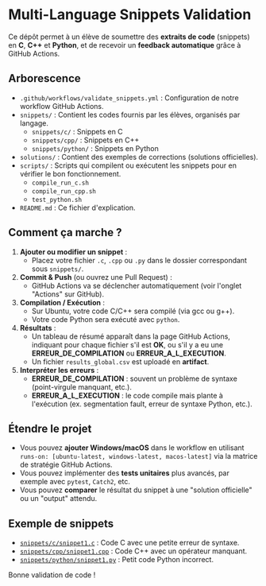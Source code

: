 # Multi-Language Snippets Validation

Ce dépôt permet à un élève de soumettre des **extraits de code** (snippets) en **C**, **C++** et **Python**, et de recevoir un **feedback automatique** grâce à GitHub Actions.

## Arborescence

- `.github/workflows/validate_snippets.yml` : Configuration de notre workflow GitHub Actions.
- `snippets/` : Contient les codes fournis par les élèves, organisés par langage.
  - `snippets/c/` : Snippets en C
  - `snippets/cpp/` : Snippets en C++
  - `snippets/python/` : Snippets en Python
- `solutions/` : Contient des exemples de corrections (solutions officielles).
- `scripts/` : Scripts qui compilent ou exécutent les snippets pour en vérifier le bon fonctionnement.
  - `compile_run_c.sh`
  - `compile_run_cpp.sh`
  - `test_python.sh`
- `README.md` : Ce fichier d'explication.

## Comment ça marche ?

1. **Ajouter ou modifier un snippet** :  
   - Placez votre fichier `.c`, `.cpp` ou `.py` dans le dossier correspondant sous `snippets/`.
2. **Commit & Push** (ou ouvrez une Pull Request) :
   - GitHub Actions va se déclencher automatiquement (voir l'onglet "Actions" sur GitHub).
3. **Compilation / Exécution** :  
   - Sur Ubuntu, votre code C/C++ sera compilé (via gcc ou g++).  
   - Votre code Python sera exécuté avec `python`.
4. **Résultats** :  
   - Un tableau de résumé apparaît dans la page GitHub Actions, indiquant pour chaque fichier s'il est **OK**, ou s'il y a eu une **ERREUR_DE_COMPILATION** ou **ERREUR_A_L_EXECUTION**.
   - Un fichier `results_global.csv` est uploadé en **artifact**.
5. **Interpréter les erreurs** :  
   - **ERREUR_DE_COMPILATION** : souvent un problème de syntaxe (point-virgule manquant, etc.).  
   - **ERREUR_A_L_EXECUTION** : le code compile mais plante à l'exécution (ex. segmentation fault, erreur de syntaxe Python, etc.).

## Étendre le projet

- Vous pouvez **ajouter Windows/macOS** dans le workflow en utilisant `runs-on: [ubuntu-latest, windows-latest, macos-latest]` via la matrice de stratégie GitHub Actions.  
- Vous pouvez implémenter des **tests unitaires** plus avancés, par exemple avec `pytest`, `Catch2`, etc.  
- Vous pouvez **comparer** le résultat du snippet à une "solution officielle" ou un "output" attendu.

## Exemple de snippets

- [`snippets/c/snippet1.c`](snippets/c/snippet1.c) : Code C avec une petite erreur de syntaxe.
- [`snippets/cpp/snippet1.cpp`](snippets/cpp/snippet1.cpp) : Code C++ avec un opérateur manquant.
- [`snippets/python/snippet1.py`](snippets/python/snippet1.py) : Petit code Python incorrect.

Bonne validation de code !
